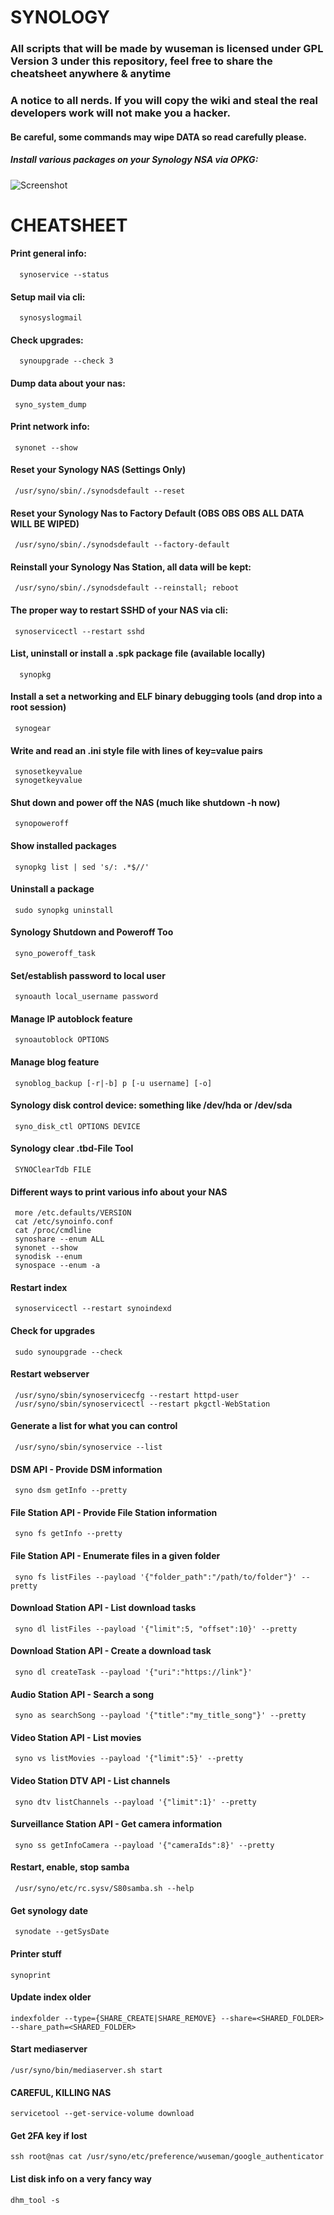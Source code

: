 # SYNOLOGY


### **All** scripts that will be made by wuseman is licensed under GPL Version 3 under this repository, feel free to share the cheatsheet anywhere & anytime

### A notice to all nerds. If you will copy the wiki and steal the real developers work will not make you a hacker.

#### Be careful, some commands may wipe DATA so read carefully please.


##### Install various packages on your Synology NSA via OPKG:

![Screenshot](misc/synology-opkg.gif)


# CHEATSHEET

#### Print general info:

      synoservice --status

#### Setup mail via cli:

      synosyslogmail

#### Check upgrades:

      synoupgrade --check 3

#### Dump data about your nas:

     syno_system_dump

#### Print network info:

     synonet --show

#### Reset your Synology NAS (Settings Only)

     /usr/syno/sbin/./synodsdefault --reset

#### Reset your Synology Nas to Factory Default (OBS OBS OBS ALL DATA WILL BE WIPED)

     /usr/syno/sbin/./synodsdefault --factory-default

#### Reinstall your Synology Nas Station, all data will be kept:

     /usr/syno/sbin/./synodsdefault --reinstall; reboot

#### The proper way to restart SSHD of your NAS via cli:

     synoservicectl --restart sshd

#### List, uninstall or install a .spk package file (available locally)

      synopkg

#### Install a set a networking and ELF binary debugging tools (and drop into a root session)

     synogear

#### Write and read an .ini style file with lines of key=value pairs

     synosetkeyvalue
     synogetkeyvalue

#### Shut down and power off the NAS (much like shutdown -h now)

     synopoweroff

#### Show installed packages

     synopkg list | sed 's/: .*$//' 

#### Uninstall a package

     sudo synopkg uninstall 

#### Synology Shutdown and Poweroff Too

     syno_poweroff_task

#### Set/establish password to local user

     synoauth local_username password

#### Manage IP autoblock feature

     synoautoblock OPTIONS 

#### Manage blog feature

     synoblog_backup [-r|-b] p [-u username] [-o]

#### Synology disk control device: something like /dev/hda or /dev/sda

     syno_disk_ctl OPTIONS DEVICE  

#### Synology clear .tbd-File Tool

     SYNOClearTdb FILE 

#### Different ways to print various info about your NAS

     more /etc.defaults/VERSION 
     cat /etc/synoinfo.conf
     cat /proc/cmdline
     synoshare --enum ALL 
     synonet --show 
     synodisk --enum 
     synospace --enum -a 

#### Restart index

     synoservicectl --restart synoindexd

#### Check for upgrades

     sudo synoupgrade --check

#### Restart webserver

     /usr/syno/sbin/synoservicecfg --restart httpd-user 
     /usr/syno/sbin/synoservicectl --restart pkgctl-WebStation

#### Generate a list for what you can control

     /usr/syno/sbin/synoservice --list

#### DSM API - Provide DSM information

     syno dsm getInfo --pretty 

#### File Station API - Provide File Station information

     syno fs getInfo --pretty 

#### File Station API - Enumerate files in a given folder

     syno fs listFiles --payload '{"folder_path":"/path/to/folder"}' --pretty 

#### Download Station API - List download tasks

     syno dl listFiles --payload '{"limit":5, "offset":10}' --pretty 

#### Download Station API - Create a download task

     syno dl createTask --payload '{"uri":"https://link"}'

#### Audio Station API - Search a song

     syno as searchSong --payload '{"title":"my_title_song"}' --pretty

#### Video Station API - List movies

     syno vs listMovies --payload '{"limit":5}' --pretty

#### Video Station DTV API - List channels

     syno dtv listChannels --payload '{"limit":1}' --pretty 

#### Surveillance Station API - Get camera information

     syno ss getInfoCamera --payload '{"cameraIds":8}' --pretty 

#### Restart, enable, stop samba

     /usr/syno/etc/rc.sysv/S80samba.sh --help

#### Get synology date

     synodate --getSysDate

#### Printer stuff

    synoprint

#### Update index older

    indexfolder --type={SHARE_CREATE|SHARE_REMOVE} --share=<SHARED_FOLDER> --share_path=<SHARED_FOLDER>

#### Start mediaserver

    /usr/syno/bin/mediaserver.sh start

#### CAREFUL, KILLING NAS

    servicetool --get-service-volume download 

#### Get 2FA key if lost

    ssh root@nas cat /usr/syno/etc/preference/wuseman/google_authenticator

#### List disk info on a very fancy way

    dhm_tool -s 
